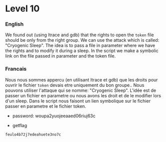 # Level 10

### English
We found out (using ltrace and gdb) that the rights to open the `token` file should be only from the right group.
We can use the attack which is called: "Cryogenic Sleep".
The idea is to pass a file in parameter where we have the rights and to modify it during a sleep. In the script we make a symbolic link on the file passed in parameter and the token file.

### Francais
Nous nous sommes appercu (en utilisant ltrace et gdb) que les droits pour ouvrir le fichier `token` devais etre uniquement du bon groupe..
Nous pouvons utiliser l'attaque qui se nomme: "Cryogenic Sleep".
L'idée est de passer un fichier en parametre ou nous avons les droit et de le modifier lors d'un sleep. Dans le script nous faisont un lien symbolique sur le fichier passer en parametre et le fichier token.


- password: woupa2yuojeeaaed06riuj63c

- getflag
```
feulo4b72j7edeahuete3no7c
```
